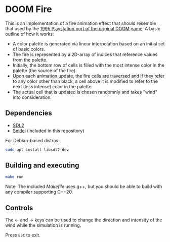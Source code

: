 # DOOM Fire

This is an implementation of a fire animation effect that should resemble that
used by the
[1995 Playstation port of the original DOOM game](https://youtu.be/YJB0gfP-GRY?t=12).
A basic outline of how it works:

- A color palette is generated via linear interpolation based on an initial set
  of basic colors.
- The fire is represented by a 2D-array of indices that reference values from
  the palette.
- Initially, the bottom row of cells is filled with the most intense color in
  the palette (the source of the fire).
- Upon each animation update, the fire cells are traversed and if they refer to
  any color other than black, a cell above it is modified to refer to the next
  (less intense) color in the palette.
- The actual cell that is updated is chosen randomnly and takes "wind" into
  consideration.

## Dependencies

- [SDL2](https://www.libsdl.org/)
- [Seidel](https://github.com/zunino/seidel) (included in this repository)

For Debian-based distros:

```sh
sudo apt install libsdl2-dev
```

## Building and executing

```sh
make run
```

Note: The included _Makefile_ uses g++, but you should be able to build with any
compiler supporting C++20.

## Controls

The &larr; and &rarr; keys can be used to change the direction and intensity of
the wind while the simulation is running.

Press `ESC` to exit.
